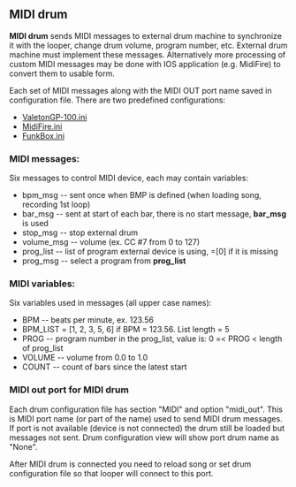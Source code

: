 ## MIDI drum

**MIDI drum** sends MIDI messages to external drum machine to synchronize it with the looper, change drum volume,
program number, etc. External drum machine must implement these messages.
Alternatively more processing of custom MIDI messages may be done with IOS application (e.g. MidiFire) to convert them
to usable form.

Each set of MIDI messages along with the MIDI OUT port name saved in configuration file. There are two predefined
configurations:

- [ValetonGP-100.ini](../config/drum/midi/ValGP100.ini)
- [MidiFire.ini](../config/drum/midi/MidiFire.ini)
- [FunkBox.ini](../config/drum/midi/FunkBox.ini)

### MIDI messages:

Six messages to control MIDI device, each may contain variables:

* bpm_msg -- sent once when BMP is defined (when loading song, recording 1st loop)
* bar_msg -- sent at start of each bar, there is no start message, **bar_msg** is used
* stop_msg -- stop external drum
* volume_msg -- volume (ex. CC #7 from 0 to 127)
* prog_list -- list of program external device is using, =[0] if it is missing
* prog_msg -- select a program from **prog_list**

### MIDI variables:

Six variables used in messages (all upper case names):

* BPM -- beats per minute, ex. 123.56
* BPM_LIST = [1, 2, 3, 5, 6] if BPM = 123.56. List length = 5
* PROG -- program number in the prog_list, value is: 0 =< PROG < length of prog_list
* VOLUME -- volume from 0.0 to 1.0
* COUNT -- count of bars since the latest start

### MIDI out port for MIDI drum

Each drum configuration file has section "MIDI" and option "midi_out". This is MIDI port name (or part of the
name) used to send MIDI drum messages. If port is not available (device is not connected) the drum still be loaded but
messages not sent. Drum configuration view will show port drum name as "None".

After MIDI drum is connected you need to reload song or set drum configuration file so that looper will connect to
this port. 

